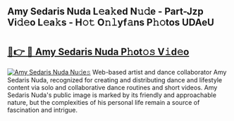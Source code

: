 ## Amy Sedaris Nuda L𝚎a𝚔ed N𝚞𝚍e - Part-Jzp Vi𝚍𝚎o L𝚎a𝚔s - H𝚘𝚝 O𝚗𝚕yf𝚊ns P𝚑𝚘tos UDAeU

# <h2><a href="http://kfe1w8.oniu.top/?m=Amy+Sedaris+Nuda">🔗👉 🔴 Amy Sedaris Nuda P𝚑ot𝚘𝚜 V𝚒d𝚎o</a></h2>

[![Amy Sedaris Nuda Nu𝚍e𝚜](https://i.imgur.com/0qMVB7G.gif)](http://kfe1w8.oniu.top/?m=Amy+Sedaris+Nuda)
Web-based artist and dance collaborator Amy Sedaris Nuda, recognized for creating and distributing dance and lifestyle content via solo and collaborative dance routines and short videos. Amy Sedaris Nuda's public image is marked by its friendly and approachable nature, but the complexities of his personal life remain a source of fascination and intrigue.  
